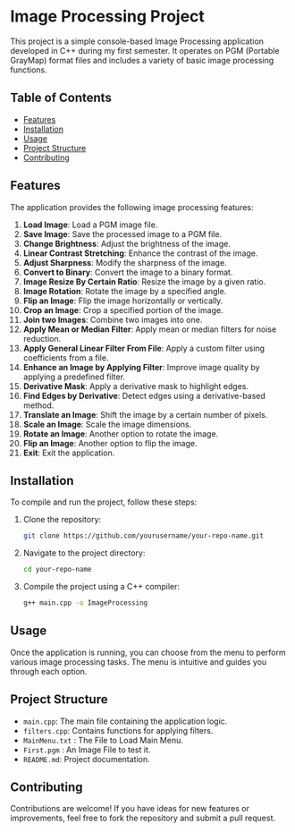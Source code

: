 # Image Processing Project

This project is a simple console-based Image Processing application developed in C++ during my first semester. It operates on PGM (Portable GrayMap) format files and includes a variety of basic image processing functions.

## Table of Contents
- [Features](#features)
- [Installation](#installation)
- [Usage](#usage)
- [Project Structure](#project-structure)
- [Contributing](#contributing)

## Features
The application provides the following image processing features:
1. **Load Image**: Load a PGM image file.
2. **Save Image**: Save the processed image to a PGM file.
3. **Change Brightness**: Adjust the brightness of the image.
4. **Linear Contrast Stretching**: Enhance the contrast of the image.
5. **Adjust Sharpness**: Modify the sharpness of the image.
6. **Convert to Binary**: Convert the image to a binary format.
7. **Image Resize By Certain Ratio**: Resize the image by a given ratio.
8. **Image Rotation**: Rotate the image by a specified angle.
9. **Flip an Image**: Flip the image horizontally or vertically.
10. **Crop an Image**: Crop a specified portion of the image.
11. **Join two Images**: Combine two images into one.
12. **Apply Mean or Median Filter**: Apply mean or median filters for noise reduction.
13. **Apply General Linear Filter From File**: Apply a custom filter using coefficients from a file.
14. **Enhance an Image by Applying Filter**: Improve image quality by applying a predefined filter.
15. **Derivative Mask**: Apply a derivative mask to highlight edges.
16. **Find Edges by Derivative**: Detect edges using a derivative-based method.
17. **Translate an Image**: Shift the image by a certain number of pixels.
18. **Scale an Image**: Scale the image dimensions.
19. **Rotate an Image**: Another option to rotate the image.
20. **Flip an Image**: Another option to flip the image.
21. **Exit**: Exit the application.

## Installation
To compile and run the project, follow these steps:

1. Clone the repository:
    ```bash
    git clone https://github.com/yourusername/your-repo-name.git
    ```
2. Navigate to the project directory:
    ```bash
    cd your-repo-name
    ```
3. Compile the project using a C++ compiler:
    ```bash
    g++ main.cpp -o ImageProcessing
    ```

## Usage
Once the application is running, you can choose from the menu to perform various image processing tasks. The menu is intuitive and guides you through each option.

## Project Structure
- `main.cpp`: The main file containing the application logic.
- `filters.cpp`: Contains functions for applying filters.
- `MainMenu.txt` : The File to Load Main Menu.
- `First.pgm` : An Image File to test it.
- `README.md`: Project documentation.

## Contributing
Contributions are welcome! If you have ideas for new features or improvements, feel free to fork the repository and submit a pull request.

